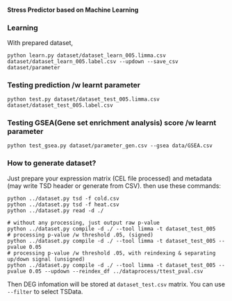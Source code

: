 #### Stress Predictor based on Machine Learning


### Learning

With prepared dataset,

```
python learn.py dataset/dataset_learn_005.limma.csv dataset/dataset_learn_005.label.csv --updown --save_csv dataset/parameter
```

### Testing prediction /w learnt parameter

```
python test.py dataset/dataset_test_005.limma.csv dataset/dataset_test_005.label.csv
```

### Testing GSEA(Gene set enrichment analysis) score /w learnt parameter

```
python test_gsea.py dataset/parameter_gen.csv --gsea data/GSEA.csv
```

### How to generate dataset?

Just prepare your expression matrix (CEL file processed) and metadata (may write TSD header or generate from CSV). then use these commands:

```
python ../dataset.py tsd -f cold.csv
python ../dataset.py tsd -f heat.csv
python ../dataset.py read -d ./

# without any processing, just output raw p-value
python ../dataset.py compile -d ./ --tool limma -t dataset_test_005
# processing p-value /w threshold .05, (signed)
python ../dataset.py compile -d ./ --tool limma -t dataset_test_005 --pvalue 0.05
# processing p-value /w threshold .05, with reindexing & separating up/down signal (unsigned)
python ../dataset.py compile -d ./ --tool limma -t dataset_test_005 --pvalue 0.05 --updown --reindex_df ../dataprocess/ttest_pval.csv
```

Then DEG infomation will be stored at `dataset_test.csv` matrix.
You can use `--filter` to select TSData.
